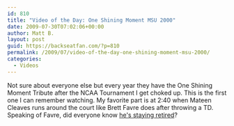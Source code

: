 ```yaml
---
id: 810
title: "Video of the Day: One Shining Moment MSU 2000"
date: 2009-07-30T07:02:06+00:00
author: Matt B.
layout: post
guid: https://backseatfan.com/?p=810
permalink: /2009/07/video-of-the-day-one-shining-moment-msu-2000/
categories:
  - Videos
---
```


<div class="entry">
  <p>
    Not sure about everyone else but every year they have the One Shining Moment Tribute after the NCAA Tournament I get choked up. This is the first one I can remember watching. My favorite part is at 2:40 when Mateen Cleaves runs around the court like Brett Favre does after throwing a TD. Speaking of Favre, did everyone know <a href="https://backseatfan.com/index.php/2009/07/favre-to-stay-retired/">he's staying retired</a>?
  </p>

  <p>
  </p>
</div>

